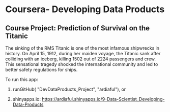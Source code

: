 # Coursera- Developing Data Products
## Course Project: Prediction of Survival on the Titanic

The sinking of the RMS Titanic is one of the most infamous shipwrecks in history. On April 15, 1912, during her maiden voyage, the Titanic sank after colliding with an iceberg, killing 1502 out of 2224 passengers and crew. This sensational tragedy shocked the international community and led to better safety regulations for ships.

To run this app: 

1. runGitHub( "DevDataProducts_Project", "ardiaful"), or

2. shinyapps.io: https://ardiaful.shinyapps.io/9-Data-Scientist_Developing-Data-Products

